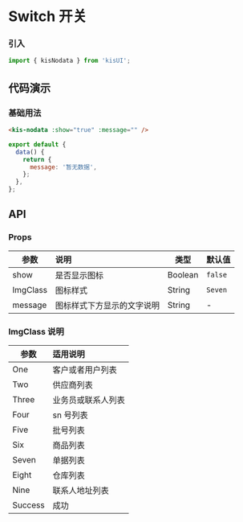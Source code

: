 # Switch 开关

### 引入

```js
import { kisNodata } from 'kisUI';
```

## 代码演示

### 基础用法

```html
<kis-nodata :show="true" :message="" />
```

```js
export default {
  data() {
    return {
      message: '暂无数据',
    };
  },
};
```

## API

### Props

| 参数     | 说明                       | 类型    | 默认值  |
| -------- | :------------------------- | ------- | ------- |
| show     | 是否显示图标               | Boolean | `false` |
| ImgClass | 图标样式                   | String  | `Seven` |
| message  | 图标样式下方显示的文字说明 | String  | -       |

### ImgClass 说明

| 参数    | 适用说明           |
| ------- | :----------------- |
| One     | 客户或者用户列表   |
| Two     | 供应商列表         |
| Three   | 业务员或联系人列表 |
| Four    | sn 号列表          |
| Five    | 批号列表           |
| Six     | 商品列表           |
| Seven   | 单据列表           |
| Eight   | 仓库列表           |
| Nine    | 联系人地址列表     |
| Success | 成功               |
